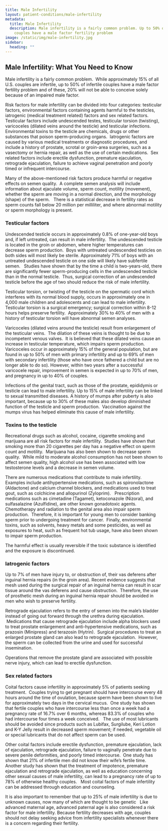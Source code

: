 ```yaml
---
title: Male Infertility
layout: patient-conditions/male-infertility
metadata:
  title: Male Infertility
  description: Male infertility is a fairly common problem. Up to 50% of infertile
    couples have a male factor fertility problem
image: /static/img/male-infertility.jpg
sidebar:
  heading: ""
---
```

## Male Infertility: What You Need to Know

Male infertility is a fairly common problem.  While approximately 15% of all U.S. couples are infertile, up to 50% of infertile couples have a male factor fertility problem and of these, 20% will not be able to conceive solely because of an impaired male factor. 



Risk factors for male infertility can be divided into four categories: testicular factors, environmental factors containing agents harmful to the testicles, iatrogenic (medical treatment related) factors and sex related factors.  Testicular factors include undescended testes, testicular torsion (twisting), varicoceles (dilated veins around the testicle) and testicular infections.  Environmental toxins to the testicle are chemicals, drugs or other substances that poison sperm-producing organs.  Iatrogenic factors are caused by various medical treatments or diagnostic procedures, and include a history of prostate, scrotal or groin-area surgeries, such as a vasectomy or hernia repair, as well as the use of certain medications.  Sex related factors include erectile dysfunction, premature ejaculation, retrograde ejaculation, failure to achieve vaginal penetration and poorly timed or infrequent intercourse.  



Many of the above-mentioned risk factors produce harmful or negative effects on semen quality.  A complete semen analysis will include information about ejaculate volume, sperm count, motility (movement), whether the sperm are moving in a normal direction, and the morphology (shape) of the sperm.   There is a statistical decrease in fertility rates as sperm counts fall below 20 million per milliliter, and where abnormal motility or sperm morphology is present.



### Testicular factors

Undescended testicle occurs in approximately 0.8% of one-year-old boys and, if left untreated, can result in male infertility.  The undescended testicle is located in the groin or abdomen, where higher temperatures can decrease sperm production.  Boys with untreated undescended testicles on both sides will most likely be sterile. Approximately 71% of boys with an untreated undescended testicle on one side will likely have subfertile semen.   Studies have shown that by the time a child is two-years-old, there are significantly fewer sperm-producing cells in the undescended testicle than in the normal testicle.  Thus, surgical correction of an undescended testicle before the age of two should reduce the risk of male infertility.  



Testicular torsion, or twisting of the testicle on the spermatic cord which interferes with its normal blood supply, occurs in approximately one in 4,000 male children and adolescents and can lead to male infertility. Testicular torsion is a surgical emergency; surgical correction within 8-12 hours helps preserve fertility.  Approximately 30% to 40% of men with a history of testicular torsion will have abnormal semen analyses.  



Varicoceles (dilated veins around the testicle) result from enlargement of the testicular veins.  The dilation of these veins is thought to be due to incompetent venous valves.  It is believed that these dilated veins cause an increase in testicular temperature, which impairs sperm production. Varicoceles occur in approximately 15% of the general population, but are found in up to 50% of men with primary infertility and up to 69% of men with secondary infertility (those who have once fathered a child but are no longer able to do so). However, within two years after a successful varicocele repair, improvement in semen is expected in up to 70% of men, and pregnancy in up to 40% of couples.



Infections of the genital tract, such as those of the prostate, epididymis or testicle can lead to male infertility. Up to 15% of male infertility can be linked to sexual transmitted diseases. A history of mumps after puberty is also important, because up to 30% of these males also develop diminished function of the testicle and sperm production.  Vaccination against the mumps virus has helped eliminate this cause of male infertility.  



### Toxins to the testicle

Recreational drugs such as alcohol, cocaine, cigarette smoking and marijuana are all risk factors for male infertility.  Studies have shown that smoking more than 20 cigarettes per day has a negative effect on sperm count and motility.  Marijuana has also been shown to decrease sperm quality.  While mild to moderate alcohol consumption has not been shown to affect semen quality, high alcohol use has been associated with low testosterone levels and a decrease in semen volume.  



There are numerous medications that contribute to male infertility.  Examples include antihypertensive medications, such as spironolactone (Aldactone) and calcium channel blockers, and medications used to treat gout, such as colchicine and allopurinol (Zyloprim).   Prescription medications such as cimetadine (Tagamet), ketoconazole (Nizoral), and sulfasalazine (Azulfidine), are other known gonadotoxic agents.  Chemotherapy and radiation to the genital area also impair sperm production.  Therefore, it is important for young men to consider banking sperm prior to undergoing treatment for cancer.  Finally, environmental toxins, such as solvents, heavy metals and some pesticides, as well as exposures to heat, such as frequent hot tub usage, have also been shown to impair sperm production.  



The harmful effect is usually reversible if the toxic substance is identified and the exposure is discontinued.  



### Iatrogenic factors

Up to 7% of men have injury to, or obstruction of, their vas deferens after inguinal hernia repairs (in the groin area). Recent evidence suggests that mesh used during the surgical repair of an inguinal hernia can result in scar tissue around the vas deferens and cause obstruction.  Therefore, the use of prosthetic mesh during an inguinal hernia repair should be avoided in men who wish to preserve fertility.  



Retrograde ejaculation refers to the entry of semen into the male’s bladder instead of going out forward through the urethra during ejaculation.   Medications that cause retrograde ejaculation include alpha blockers used to treat prostate enlargement and anti-hypertensive medications, such as prazosin (Minipress) and terazosin (Hytrin).  Surgical procedures to treat an enlarged prostate gland can also lead to retrograde ejaculation.  However, the sperm can be collected from the urine and used for successful insemination. 



Operations that remove the prostate gland are associated with possible nerve injury, which can lead to erectile dysfunction. 



### Sex related factors

Coital factors cause infertility in approximately 5% of patients seeking treatment.  Couples trying to get pregnant should have intercourse every 48 hours around the time of ovulation, because sperm have been shown to live for approximately two days in the cervical mucus.  One study has shown that fertile couples who have intercourse less than once a week had a pregnancy rate of 16.7% over 6 months, whereas 83.3% of couples who had intercourse four times a week conceived.   The use of most lubricants should be avoided since products such as Lubifax, Surgilube, Keri Lotion and K-Y Jelly result in decreased sperm movement; if needed, vegetable oil or special lubricants that do not affect sperm can be used.  



Other coital factors include erectile dysfunction, premature ejaculation, lack of ejaculation, retrograde ejaculation, failure to vaginally penetrate due to severe penile deformities, and poorly timed intercourse.  One study has shown that 21% of infertile men did not know their wife’s fertile time.  Another study has shown that the treatment of impotence, premature ejaculation and retrograde ejaculation, as well as education concerning other sexual causes of male infertility, can lead to a pregnancy rate of up to 78% of otherwise healthy couples.   Most coital factors of male infertility can be addressed through education and counseling.



It is also important to remember that up to 25% of male infertility is due to unknown causes, now many of which are thought to be genetic   Like advanced maternal age, advanced paternal age is also considered a risk factor for male infertility. Because fertility decreases with age, couples should not delay seeking advice from infertility specialists whenever there is a concern regarding their fertility.